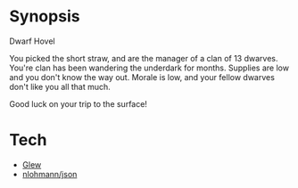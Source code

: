 # Synopsis

Dwarf Hovel

You picked the short straw, and are the manager of a clan of 13 dwarves.
You're clan has been wandering the underdark for months.  Supplies are low and you don't know the way out.
Morale is low, and your fellow dwarves don't like you all that much.

Good luck on your trip to the surface!



# Tech

* [Glew](https://glew.sourceforge.net/index.html)
* [nlohmann/json](https://github.com/nlohmann/json)
